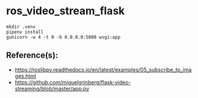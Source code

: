 # ros_video_stream_flask
```
mkdir .venv
pipenv install
gunicorn -w 4 -t 0 -b 0.0.0.0:5000 wsgi:app
```

## Reference(s):
- https://roslibpy.readthedocs.io/en/latest/examples/05_subscribe_to_images.html
- https://github.com/miguelgrinberg/flask-video-streaming/blob/master/app.py
